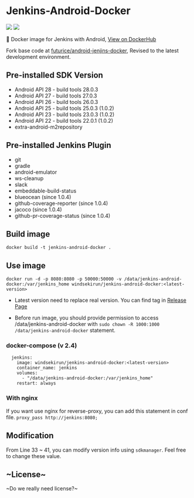 # Jenkins-Android-Docker
[![](https://images.microbadger.com/badges/image/windsekirun/jenkins-android-docker.svg)](https://microbadger.com/images/windsekirun/jenkins-android-docker "Get your own image badge on microbadger.com") [![](https://images.microbadger.com/badges/version/windsekirun/jenkins-android-docker.svg)](https://microbadger.com/images/windsekirun/jenkins-android-docker "Get your own version badge on microbadger.com") 

🐳 Docker image for Jenkins with Android, [View on DockerHub](https://cloud.docker.com/u/windsekirun/repository/docker/windsekirun/jenkins-android-docker)

Fork base code at [futurice/android-jenjins-docker](https://github.com/futurice/android-jenkins-docker), Revised to the latest development environment.

## Pre-installed SDK Version
 * Android API 28 - build tools 28.0.3
 * Android API 27 - build tools 27.0.3
 * Android API 26 - build tools 26.0.3
 * Android API 25 - build tools 25.0.3 (1.0.2)
 * Android API 23 - build tools 23.0.3 (1.0.2)
 * Android API 22 - build tools 22.0.1 (1.0.2)
 * extra-android-m2repository
 
## Pre-installed Jenkins Plugin
  * git
  * gradle
  * android-emulator
  * ws-cleanup
  * slack
  * embeddable-build-status
  * blueocean (since 1.0.4)
  * github-coverage-reporter (since 1.0.4)
  * jacoco (since 1.0.4)
  * github-pr-coverage-status (since 1.0.4)
  
## Build image
```docker build -t jenkins-android-docker .```

## Use image
```docker run -d -p 8080:8080 -p 50000:50000 -v /data/jenkins-android-docker:/var/jenkins_home windsekirun/jenkins-android-docker:<latest-version>```

 - Latest version need to replace real version. You can find tag in [Release Page](https://github.com/WindSekirun/Jenkins-Android-Docker/releases)

 - Before run image, you should provide permission to access /data/jenkins-android-docker with ```sudo chown -R 1000:1000 /data/jenkins-android-docker``` statement.

### docker-compose (v 2.4)
```
  jenkins:
    image: windsekirun/jenkins-android-docker:<latest-version>
    container_name: jenkins
    volumes:
      - "/data/jenkins-android-docker:/var/jenkins_home"
    restart: always
```

### With nginx
If you want use nginx for reverse-proxy, you can add this statement in conf file.
```proxy_pass http://jenkins:8080;```

## Modification
 From Line 33 ~ 41, you can modify version info using `sdkmanager`. Feel free to change these value.
 
## ~License~
 ~Do we really need license?~
